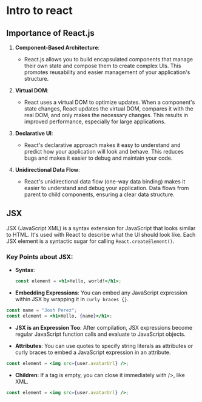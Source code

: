 # Intro to react

## Importance of React.js

1. **Component-Based Architecture**:

   - React.js allows you to build encapsulated components that manage their own state and compose them to create complex UIs. This promotes reusability and easier management of your application's structure.

2. **Virtual DOM**:

   - React uses a virtual DOM to optimize updates. When a component's state changes, React updates the virtual DOM, compares it with the real DOM, and only makes the necessary changes. This results in improved performance, especially for large applications.

3. **Declarative UI**:

   - React's declarative approach makes it easy to understand and predict how your application will look and behave. This reduces bugs and makes it easier to debug and maintain your code.

4. **Unidirectional Data Flow**:
   - React's unidirectional data flow (one-way data binding) makes it easier to understand and debug your application. Data flows from parent to child components, ensuring a clear data structure.

## JSX

JSX (JavaScript XML) is a syntax extension for JavaScript that looks similar to HTML. It's used with React to describe what the UI should look like. Each JSX element is a syntactic sugar
for calling `React.createElement()`.

### Key Points about JSX:

- **Syntax**:

  ```jsx
  const element = <h1>Hello, world!</h1>;
  ```

- **Embedding Expressions**:
  You can embed any JavaScript expression within JSX by wrapping it in `curly braces {}`.

```jsx
const name = "Josh Perez";
const element = <h1>Hello, {name}</h1>;
```

- **JSX is an Expression Too**:
  After compilation, JSX expressions become regular JavaScript function calls and evaluate to JavaScript objects.

- **Attributes**:
  You can use quotes to specify string literals as attributes or curly braces to embed a JavaScript expression in an attribute.

```jsx
const element = <img src={user.avatarUrl} />;
```

- **Children**:
  If a tag is empty, you can close it immediately with />, like XML.

```jsx
const element = <img src={user.avatarUrl} />;
```
